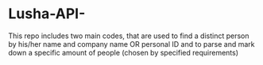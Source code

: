 # Lusha-API-
This repo includes two main codes, that are used to find a distinct person by his/her name and company name OR personal ID and to parse and mark down a specific amount of people (chosen by specified requirements)
